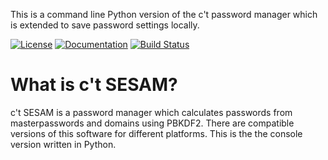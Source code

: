 This is a command line Python version of the c't password manager which is extended to save password settings locally.

[![License](https://img.shields.io/badge/license-GPLv3-blue.svg "read the terms of the GPLv3")](http://choosealicense.com/licenses/gpl-3.0/)
[![Documentation](https://readthedocs.org/projects/ctsesam-python-memorizing/badge/ "go to the documentation")](http://ctsesam-python-memorizing.readthedocs.org/en/latest)
[![Build Status](https://travis-ci.org/pinae/ctSESAM-python-memorizing.svg?branch=master)](https://travis-ci.org/pinae/ctSESAM-python-memorizing)


What is c't SESAM?
==================

c't SESAM is a password manager which calculates passwords from masterpasswords and domains using PBKDF2. There
are compatible versions of this software for different platforms. This is the the console
version written in Python.
